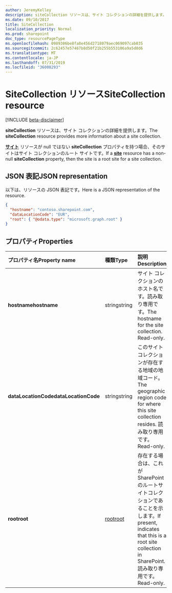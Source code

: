 ```yaml
---
author: JeremyKelley
description: siteCollection リソースは、サイト コレクションの詳細を提供します。
ms.date: 09/10/2017
title: SiteCollection
localization_priority: Normal
ms.prod: sharepoint
doc_type: resourcePageType
ms.openlocfilehash: 0989306be8fa8e456d2718079aec069097cab035
ms.sourcegitcommit: 2c62457e57467b8d50f21b255b553106a9a5d8d6
ms.translationtype: MT
ms.contentlocale: ja-JP
ms.lasthandoff: 07/31/2019
ms.locfileid: "36008293"
---
```

# <a name="sitecollection-resource"></a><span data-ttu-id="eb16b-103">SiteCollection リソース</span><span class="sxs-lookup"><span data-stu-id="eb16b-103">SiteCollection resource</span></span>

[!INCLUDE [beta-disclaimer](../../includes/beta-disclaimer.md)]

<span data-ttu-id="eb16b-104">**siteCollection** リソースは、サイト コレクションの詳細を提供します。</span><span class="sxs-lookup"><span data-stu-id="eb16b-104">The **siteCollection** resource provides more information about a site collection.</span></span>

<span data-ttu-id="eb16b-105">[**サイト**](site.md) リソースが null ではない **siteCollection** プロパティを持つ場合、そのサイトはサイト コレクションのルート サイトです。</span><span class="sxs-lookup"><span data-stu-id="eb16b-105">If a [**site**](site.md) resource has a non-null **siteCollection** property, then the site is a root site for a site collection.</span></span>

## <a name="json-representation"></a><span data-ttu-id="eb16b-106">JSON 表記</span><span class="sxs-lookup"><span data-stu-id="eb16b-106">JSON representation</span></span>

<span data-ttu-id="eb16b-107">以下は、リソースの JSON 表記です。</span><span class="sxs-lookup"><span data-stu-id="eb16b-107">Here is a JSON representation of the resource.</span></span>

<!-- {
  "blockType": "resource",
  "optionalProperties": [
    "dataLocationCode", "root"
  ],
  "@odata.type": "microsoft.graph.siteCollection"
}-->

```json
{
  "hostname": "contoso.sharepoint.com",
  "dataLocationCode": "EUR",
  "root": { "@odata.type": "microsoft.graph.root" }
}
```

## <a name="properties"></a><span data-ttu-id="eb16b-108">プロパティ</span><span class="sxs-lookup"><span data-stu-id="eb16b-108">Properties</span></span>

| <span data-ttu-id="eb16b-109">プロパティ名</span><span class="sxs-lookup"><span data-stu-id="eb16b-109">Property name</span></span>        | <span data-ttu-id="eb16b-110">種類</span><span class="sxs-lookup"><span data-stu-id="eb16b-110">Type</span></span>     | <span data-ttu-id="eb16b-111">説明</span><span class="sxs-lookup"><span data-stu-id="eb16b-111">Description</span></span>
|:---------------------|:---------|:---------------------------------------------------
| <span data-ttu-id="eb16b-112">**hostname**</span><span class="sxs-lookup"><span data-stu-id="eb16b-112">**hostname**</span></span>         | <span data-ttu-id="eb16b-113">string</span><span class="sxs-lookup"><span data-stu-id="eb16b-113">string</span></span>   | <span data-ttu-id="eb16b-p101">サイト コレクションのホスト名です。読み取り専用です。</span><span class="sxs-lookup"><span data-stu-id="eb16b-p101">The hostname for the site collection. Read-only.</span></span>
| <span data-ttu-id="eb16b-116">**dataLocationCode**</span><span class="sxs-lookup"><span data-stu-id="eb16b-116">**dataLocationCode**</span></span> | <span data-ttu-id="eb16b-117">string</span><span class="sxs-lookup"><span data-stu-id="eb16b-117">string</span></span>   | <span data-ttu-id="eb16b-118">このサイトコレクションが存在する地域の地域コード。</span><span class="sxs-lookup"><span data-stu-id="eb16b-118">The geographic region code for where this site collection resides.</span></span> <span data-ttu-id="eb16b-119">読み取り専用です。</span><span class="sxs-lookup"><span data-stu-id="eb16b-119">Read-only.</span></span>
| <span data-ttu-id="eb16b-120">**root**</span><span class="sxs-lookup"><span data-stu-id="eb16b-120">**root**</span></span>             | <span data-ttu-id="eb16b-121">[root][]</span><span class="sxs-lookup"><span data-stu-id="eb16b-121">[root][]</span></span> | <span data-ttu-id="eb16b-122">存在する場合は、これが SharePoint のルートサイトコレクションであることを示します。</span><span class="sxs-lookup"><span data-stu-id="eb16b-122">If present, indicates that this is a root site collection in SharePoint.</span></span> <span data-ttu-id="eb16b-123">読み取り専用です。</span><span class="sxs-lookup"><span data-stu-id="eb16b-123">Read-only.</span></span>

[root]: root.md

<!-- uuid: 8fcb5dbc-d5aa-4681-8e31-b001d5168d79
2015-10-25 14:57:30 UTC -->
<!--
{
  "type": "#page.annotation",
  "description": "",
  "keywords": "",
  "section": "documentation",
  "tocPath": "",
  "suppressions": []
}
-->
